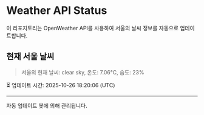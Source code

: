 
# Weather API Status

이 리포지토리는 OpenWeather API를 사용하여 서울의 날씨 정보를 자동으로 업데이트합니다.

## 현재 서울 날씨
> 서울의 현재 날씨: clear sky, 온도: 7.06°C, 습도: 23%

⏳ 업데이트 시간: 2025-10-26 18:20:06 (UTC)

---
자동 업데이트 봇에 의해 관리됩니다.
